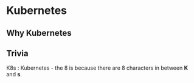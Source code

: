 # Kubernetes

## Why Kubernetes

## Trivia
K8s : Kubernetes - the 8 is because there are 8 characters in between **K** and **s**.
